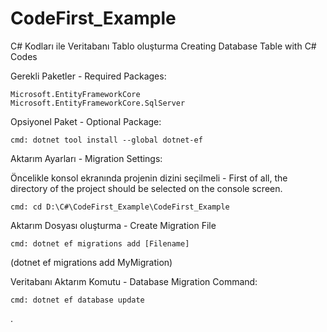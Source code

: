 # CodeFirst_Example
C# Kodları ile Veritabanı Tablo oluşturma
Creating Database Table with C# Codes


Gerekli Paketler - Required Packages:

	Microsoft.EntityFrameworkCore
	Microsoft.EntityFrameworkCore.SqlServer

Opsiyonel Paket - Optional Package:

	cmd: dotnet tool install --global dotnet-ef


Aktarım Ayarları - Migration Settings:

Öncelikle konsol ekranında projenin dizini seçilmeli - First of all, the directory of the project should be selected on the console screen.

	cmd: cd D:\C#\CodeFirst_Example\CodeFirst_Example
	
Aktarım Dosyası oluşturma - Create Migration File

	cmd: dotnet ef migrations add [Filename]  
(dotnet ef migrations add MyMigration)
	
Veritabanı Aktarım Komutu - Database Migration Command:

	cmd: dotnet ef database update
	
.
